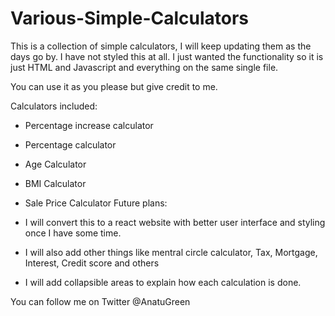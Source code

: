 # Various-Simple-Calculators

This is a collection of simple calculators, I will keep updating them as the days go by.
I have not styled this at all. I just wanted the functionality so it is just HTML and Javascript and everything on the same single file.

You can use it as you please but give credit to me.

Calculators included:
- Percentage increase calculator
- Percentage calculator
- Age Calculator
- BMI Calculator
- Sale Price Calculator
Future plans:

- I will convert this to a react website with better user interface and styling once I have some time.
- I will also add other things like mentral circle calculator, Tax, Mortgage, Interest, Credit score and others
- I will add collapsible areas to explain how each calculation is done.

You can follow me on Twitter @AnatuGreen
